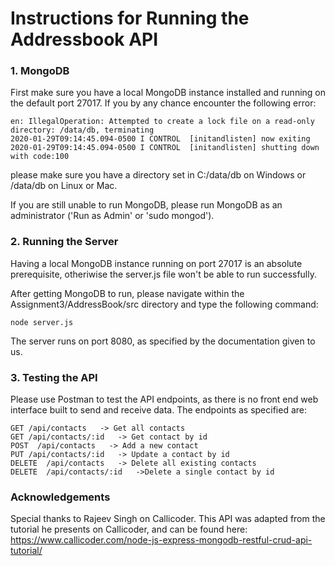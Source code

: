 # Instructions for Running the Addressbook API

### 1. MongoDB
 
First make sure you have a local MongoDB instance installed and running on the default port 27017. If you by any chance encounter the following error:   

```
en: IllegalOperation: Attempted to create a lock file on a read-only directory: /data/db, terminating
2020-01-29T09:14:45.094-0500 I CONTROL  [initandlisten] now exiting
2020-01-29T09:14:45.094-0500 I CONTROL  [initandlisten] shutting down with code:100
```
please make sure you have a directory set in C:/data/db on Windows or /data/db on Linux or Mac. 

If you are still unable to run MongoDB, please run MongoDB as an administrator ('Run as Admin' or 'sudo mongod').

### 2. Running the Server

Having a local MongoDB instance running on port 27017 is an absolute prerequisite, otheriwise the server.js file won't be able to run successfully.

After getting MongoDB to run, please navigate within the Assignment3/AddressBook/src directory and type the following command:

```
node server.js
```

The server runs on port 8080, as specified by the documentation given to us. 

### 3. Testing the API

Please use Postman to test the API endpoints, as there is no front end web interface built to send and receive data.
The endpoints as specified are:

```
GET /api/contacts   -> Get all contacts
GET /api/contacts/:id   -> Get contact by id
POST  /api/contacts   -> Add a new contact
PUT /api/contacts/:id   -> Update a contact by id
DELETE  /api/contacts   -> Delete all existing contacts
DELETE  /api/contacts/:id   ->Delete a single contact by id
```

### Acknowledgements
Special thanks to Rajeev Singh on Callicoder.
This API was adapted from the tutorial he presents on Callicoder, 
and can be found here: https://www.callicoder.com/node-js-express-mongodb-restful-crud-api-tutorial/

